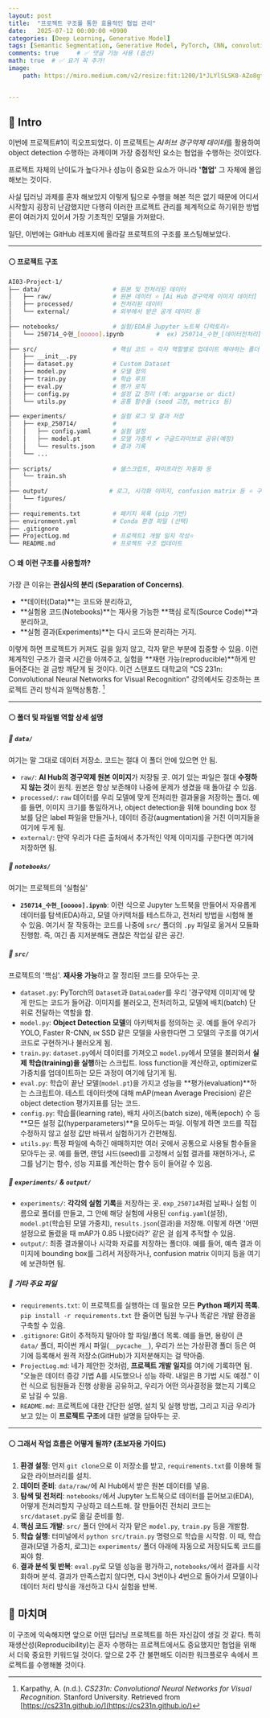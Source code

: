 ```yaml
---
layout: post
title:  "프로젝트 구조를 통한 효율적인 협업 관리"
date:   2025-07-12 00:00:00 +0900
categories: [Deep Learning, Generative Model]
tags: [Semantic Segmentation, Generative Model, PyTorch, CNN, convolutional-neural-network, Deep Learning, AI, Computer Vision]
comments: true     # ✅ 댓글 기능 사용 (옵션)
math: true  # ✅ 요거 꼭 추가!
image:
    path: https://miro.medium.com/v2/resize:fit:1200/1*JLYlSLSK8-AZo8gt9UdYqA.jpeg


---
```


## 🔵 Intro
이번에 프로젝트#1이 킥오프되었다. 이 프로젝트는 *AI허브 경구약제 데이터*를 활용하여 object detection 수행하는 과제이며 가장 중점적인 요소는 협업을 수행하는 것이었다.

프로젝트 자체의 난이도가 높다거나 성능이 중요한 요소가 아니라 **'협업'** 그 자체에 몰입해보는 것이다.

사실 딥러닝 과제를 혼자 해보았지 이렇게 팀으로 수행을 해본 적은 없기 때문에 어디서 시작할지 굉장히 난감했지만 다행히 이러한 프로젝트 관리를 체계적으로 하기위한 방법론이 여러가지 있어서 가장 기초적인 모델을 가져왔다.

일단, 이번에는 GitHub 레포지에 올라갈 프로젝트의 구조를 포스팅해보았다.

---


#### ⚪ 프로젝트 구조

```bash
AI03-Project-1/
├── data/                    # 원본 및 전처리된 데이터
│   ├── raw/                 # 원본 데이터 ⭐ [Ai Hub 경구약제 이미지 데이터] 경로
│   ├── processed/           # 전처리된 데이터
│   └── external/            # 외부에서 받은 공개 데이터 등
│
├── notebooks/               # 실험/EDA용 Jupyter 노트북 디럭토리⭐
│   └── 250714_수현_[ooooo].ipynb         #  ex) 250714_수현_[데이터전처리].ipynb
│
├── src/                     # 핵심 코드 ⭐ 각자 역할별로 업데이트 해야하는 폴더
│   ├── __init__.py
│   ├── dataset.py           # Custom Dataset
│   ├── model.py             # 모델 정의
│   ├── train.py             # 학습 루프
│   ├── eval.py              # 평가 로직
│   ├── config.py            # 설정 값 정리 (예: argparse or dict)
│   └── utils.py             # 공통 함수들 (seed 고정, metrics 등)
│
├── experiments/             # 실험 로그 및 결과 저장
│   ├── exp_250714/          #               
│   │   ├── config.yaml      # 실험 설정
│   │   ├── model.pt         # 모델 가중치 ✔ 구글드라이브로 공유(예정)
│   │   └── results.json     # 결과 기록
│   └── ...
│
├── scripts/                 # 쉘스크립트, 파이프라인 자동화 등
│   └── train.sh
│
├── output/                 # 로그, 시각화 이미지, confusion matrix 등 ⭐ 구글드라이브로 공유(예정)
│   └── figures/
│
├── requirements.txt         # 패키지 목록 (pip 기반)
├── environment.yml          # Conda 환경 파일 (선택)
├── .gitignore
├── ProjectLog.md            # 프로젝트1 개발 일지 작성⭐
└── README.md                # 프로젝트 구조 업데이트
```



#### ⚪ 왜 이런 구조를 사용할까?

가장 큰 이유는 **관심사의 분리 (Separation of Concerns)**.
* **데이터(Data)**는 코드와 분리하고,
* **실험용 코드(Notebooks)**는 재사용 가능한 **핵심 로직(Source Code)**과 분리하고,
* **실험 결과(Experiments)**는 다시 코드와 분리하는 거지.

이렇게 하면 프로젝트가 커져도 길을 잃지 않고, 각자 맡은 부분에 집중할 수 있음. 이런 체계적인 구조가 결국 시간을 아껴주고, 실험을 **재현 가능(reproducible)**하게 만들어준다는 걸 금방 깨닫게 될 것이다. 
이건 스탠포드 대학교의 "CS 231n: Convolutional Neural Networks for Visual Recognition" 강의에서도 강조하는 프로젝트 관리 방식과 일맥상통함. [^1]

[^1]: Karpathy, A. (n.d.). *CS231n: Convolutional Neural Networks for Visual Recognition*. Stanford University. Retrieved from [https://cs231n.github.io/](https://cs231n.github.io/)

---

#### ⚪ 폴더 및 파일별 역할 상세 설명

##### 📂 `data/`
여기는 말 그대로 데이터 저장소. 코드는 절대 이 폴더 안에 있으면 안 됨.  
* `raw/`: **AI Hub의 경구약제 원본 이미지**가 저장될 곳. 여기 있는 파일은 절대 **수정하지 않는 것**이 원칙. 원본은 항상 보존해야 나중에 문제가 생겼을 때 돌아갈 수 있음.  
* `processed/`: `raw` 데이터를 우리 모델에 맞게 전처리한 결과물을 저장하는 폴더. 예를 들면, 이미지 크기를 통일하거나, object detection을 위해 bounding box 정보를 담은 label 파일을 만들거나, 데이터 증강(augmentation)을 거친 이미지들을 여기에 두게 됨.  
* `external/`: 만약 우리가 다른 출처에서 추가적인 약제 이미지를 구한다면 여기에 저장하면 됨.  

##### 📂 `notebooks/`
여기는 프로젝트의 '실험실'  
* **`250714_수현_[ooooo].ipynb`**: 이런 식으로 Jupyter 노트북을 만들어서 자유롭게 데이터를 탐색(EDA)하고, 모델 아키텍처를 테스트하고, 전처리 방법을 시험해 볼 수 있음. 여기서 잘 작동하는 코드를 나중에 `src/` 폴더의 `.py` 파일로 옮겨서 모듈화 진행함. 즉, 여긴 좀 지저분해도 괜찮은 작업실 같은 공간.  

##### 📂 `src/`
프로젝트의 '핵심'. **재사용 가능**하고 잘 정리된 코드를 모아두는 곳.  
* `dataset.py`: PyTorch의 `Dataset`과 `DataLoader`를 우리 '경구약제 이미지'에 맞게 만드는 코드가 들어감. 이미지를 불러오고, 전처리하고, 모델에 배치(batch) 단위로 전달하는 역할을 함.  
* `model.py`: **Object Detection 모델**의 아키텍처를 정의하는 곳. 예를 들어 우리가 YOLO, Faster R-CNN, או SSD 같은 모델을 사용한다면 그 모델의 구조를 여기서 코드로 구현하거나 불러오게 됨.  
* `train.py`: `dataset.py`에서 데이터를 가져오고 `model.py`에서 모델을 불러와서 **실제 학습(training)을 실행**하는 스크립트. loss function을 계산하고, optimizer로 가중치를 업데이트하는 모든 과정이 여기에 담기게 됨.  
* `eval.py`: 학습이 끝난 모델(`model.pt`)을 가지고 성능을 **평가(evaluation)**하는 스크립트야. 테스트 데이터셋에 대해 mAP(mean Average Precision) 같은 object detection 평가지표를 담는 코드.  
* `config.py`: 학습률(learning rate), 배치 사이즈(batch size), 에폭(epoch) 수 등 **모든 설정 값(hyperparameters)**을 모아두는 파일. 이렇게 하면 코드를 직접 수정하지 않고 설정 값만 바꿔서 실험하기가 간편해짐.  
* `utils.py`: 특정 파일에 속하긴 애매하지만 여러 곳에서 공통으로 사용될 함수들을 모아두는 곳. 예를 들면, 랜덤 시드(seed)를 고정해서 실험 결과를 재현하거나, 로그를 남기는 함수, 성능 지표를 계산하는 함수 등이 들어갈 수 있음.  

##### 📂 `experiments/` & `output/`
* `experiments/`: **각각의 실험 기록**을 저장하는 곳. `exp_250714`처럼 날짜나 실험 이름으로 폴더를 만들고, 그 안에 해당 실험에 사용된 `config.yaml`(설정), `model.pt`(학습된 모델 가중치), `results.json`(결과)을 저장해. 이렇게 하면 '어떤 설정으로 돌렸을 때 mAP가 0.85 나왔더라?' 같은 걸 쉽게 추적할 수 있음.  
* `output/`: 최종 결과물이나 시각화 자료를 저장하는 폴더야. 예를 들어, 예측 결과 이미지에 bounding box를 그려서 저장하거나, confusion matrix 이미지 등을 여기에 보관하면 됨.  

##### 📂 기타 주요 파일
* `requirements.txt`: 이 프로젝트를 실행하는 데 필요한 모든 **Python 패키지 목록**. `pip install -r requirements.txt` 한 줄이면 팀원 누구나 똑같은 개발 환경을 구축할 수 있음.  
* `.gitignore`: Git이 추적하지 말아야 할 파일/폴더 목록. 예를 들면, 용량이 큰 `data/` 폴더, 파이썬 캐시 파일(`__pycache__`), 우리가 쓰는 가상환경 폴더 등은 여기에 등록해서 원격 저장소(GitHub)가 지저분해지는 걸 막아줌.  
* `ProjectLog.md`: 네가 제안한 것처럼, **프로젝트 개발 일지**를 여기에 기록하면 됨. "오늘은 데이터 증강 기법 A를 시도했으나 성능 하락. 내일은 B 기법 시도 예정." 이런 식으로 팀원들과 진행 상황을 공유하고, 우리가 어떤 의사결정을 했는지 기록으로 남길 수 있음.  
* `README.md`: 프로젝트에 대한 간단한 설명, 설치 및 실행 방법, 그리고 지금 우리가 보고 있는 이 **프로젝트 구조**에 대한 설명을 담아두는 곳.  

---

#### ⚪ 그래서 작업 흐름은 어떻게 될까? (초보자용 가이드)

1.  **환경 설정**: 먼저 `git clone`으로 이 저장소를 받고, `requirements.txt`를 이용해 필요한 라이브러리를 설치.  
2.  **데이터 준비**: `data/raw/`에 AI Hub에서 받은 원본 데이터를 넣음.  
3.  **탐색 및 전처리**: `notebooks/`에서 Jupyter 노트북으로 데이터를 뜯어보고(EDA), 어떻게 전처리할지 구상하고 테스트해. 잘 만들어진 전처리 코드는 `src/dataset.py`로 옮길 준비를 함.  
4.  **핵심 코드 개발**: `src/` 폴더 안에서 각자 맡은 `model.py`, `train.py` 등을 개발함.  
5.  **학습 실행**: 터미널에서 `python src/train.py` 명령으로 학습을 시작함. 이 때, 학습 결과(모델 가중치, 로그)는 `experiments/` 폴더 아래에 자동으로 저장되도록 코드를 짜야 함.  
6.  **결과 분석 및 반복**: `eval.py`로 모델 성능을 평가하고, `notebooks/`에서 결과를 시각화하며 분석. 결과가 만족스럽지 않다면, 다시 3번이나 4번으로 돌아가서 모델이나 데이터 처리 방식을 개선하고 다시 실험을 반복.  


## 🔵 마치며

이 구조에 익숙해지면 앞으로 어떤 딥러닝 프로젝트를 하든 자신감이 생길 것 같다. 특히 재생산성(Reproducibility)는 혼자 수행하는 프로젝트에서도 중요했지만 협업을 위해서 더욱 중요한 키워드일 것이다. 앞으로 2주 간 불편해도 이러한 워크플로우 속에서 프로젝트를 수행해볼 것이다.